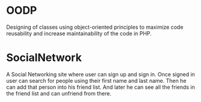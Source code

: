 # OODP
Designing of classes using object-oriented principles to maximize code reusability and increase maintainability of the code in PHP.
# SocialNetwork
A Social Networking site where user can sign up and sign in. Once signed in user can search for people using their first name and last name. Then he can add that person into his friend list. And later he can see all the friends in the friend list and can unfriend from there.
